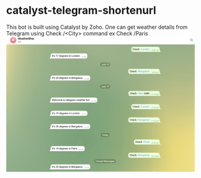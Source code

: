 # catalyst-telegram-shortenurl
This bot is built using Catalyst by Zoho. One can get weather details from Telegram using Check /&lt;City> command ex Check /Paris
![alt text](https://github.com/shankar-tester901/catalyst-telegram-shortenurl/blob/main/weatherbotapp/weatherbhai.png)
